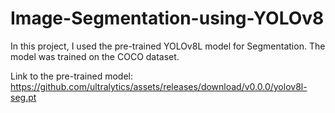 # Image-Segmentation-using-YOLOv8
In this project, I used the pre-trained YOLOv8L model for Segmentation. The model was trained on the COCO dataset.

Link to the pre-trained model: https://github.com/ultralytics/assets/releases/download/v0.0.0/yolov8l-seg.pt
